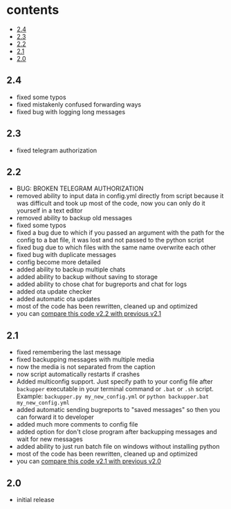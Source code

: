 # contents

- [2.4](#24)
- [2.3](#23)
- [2.2](#22)
- [2.1](#21)
- [2.0](#20)

## 2.4

- fixed some typos
- fixed mistakenly confused forwarding ways
- fixed bug with logging long messages

## 2.3

- fixed telegram authorization

## 2.2

- BUG: BROKEN TELEGRAM AUTHORIZATION
- removed ability to input data in config.yml directly from script because it was difficult and took up most of the code, now you can only do it yourself in a text editor
- removed ability to backup old messages
- fixed some typos
- fixed a bug due to which if you passed an argument with the path for the config to a bat file, it was lost and not passed to the python script
- fixed bug due to which files with the same name overwrite each other
- fixed bug with duplicate messages
- config become more detailed
- added ability to backup multiple chats
- added ability to backup without saving to storage
- added ability to chose chat for bugreports and chat for logs
- added ota update checker
- added automatic ota updates
- most of the code has been rewritten, cleaned up and optimized
- you can [compare this code v2.2 with previous v2.1](https://github.com/gmankab/backupper/compare/55de634ac3ddea494c24bc550213e67e37b53556...441f50d4748313d59b882f91c0da7b6b81987d89)

## 2.1

- fixed remembering the last message
- fixed backupping messages with multiple media
- now the media is not separated from the caption
- now script automatically restarts if crashes
- Added multiconfig support. Just specify path to your config file after `backupper` executable in your terminal command or `.bat` or `.sh` script. Example: `backupper.py my_new_config.yml` or `python backupper.bat my_new_config.yml`
- added automatic sending bugreports to "saved messages" so then you can forward it to developer
- added much more comments to config file
- added option for don't close program after backupping messages and wait for new messages
- added ability to just run batch file on windows without installing python
- most of the code has been rewritten, cleaned up and optimized
- you can [compare this code v2.1 with previous v2.0](https://github.com/gmankab/backupper/compare/5400581431cd98b55fe4c1ab359857b418db3724...55de634ac3ddea494c24bc550213e67e37b53556#diff-686181f4d0f8e0a0d2b779c9a242a53d0794f3b9d1cb1513255a8930b8ab0372)

## 2.0

- initial release

